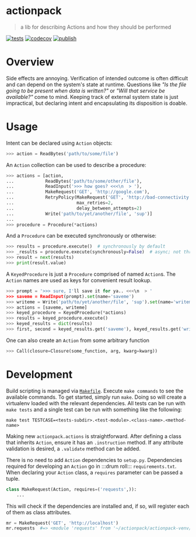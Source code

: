 # actionpack

> a lib for describing Actions and how they should be performed

[![tests](https://github.com/withtwoemms/actionpack/workflows/tests/badge.svg)](https://github.com/withtwoemms/actionpack/actions?query=workflow%3Atests)
[![codecov](https://codecov.io/gh/withtwoemms/actionpack/branch/main/graph/badge.svg?token=27Z4W0COFH)](https://codecov.io/gh/withtwoemms/actionpack)
[![publish](https://github.com/withtwoemms/actionpack/workflows/publish/badge.svg)](https://github.com/withtwoemms/actionpack/actions?query=workflow%3Apublish)

# Overview

Side effects are annoying.
Verification of intended outcome is often difficult and can depend on the system's state at runtime.
Questions like _"Is the file going to be present when data is written?"_ or _"Will that service be available?"_ come to mind.
Keeping track of external system state is just impractical, but declaring intent and encapsulating its disposition is doable.

# Usage

Intent can be declared using `Action` objects:

```python
>>> action = ReadBytes('path/to/some/file')
```

An `Action` collection can be used to describe a procedure:

```python
>>> actions = [action,
...            ReadBytes('path/to/some/other/file'),
...            ReadInput('>>> how goes? <<<\n  > '),
...            MakeRequest('GET', 'http://google.com'),
...            RetryPolicy(MakeRequest('GET', 'http://bad-connectivity.com'),
...                        max_retries=2,
...                        delay_between_attempts=2)
...            Write('path/to/yet/another/file', 'sup')]
...
>>> procedure = Procedure(*actions)
```

And a `Procedure` can be executed synchronously or otherwise:

```python
>>> results = procedure.execute()  # synchronously by default
>>> _results = procedure.execute(synchronously=False)  # async; not thread safe
>>> result = next(results)
>>> print(result.value)
```

A `KeyedProcedure` is just a `Procedure` comprised of named `Action`s.
The `Action` names are used as keys for convenient result lookup.

```python
>>> prompt = '>>> sure, I'll save it for ya.. <<<\n  > '
>>> saveme = ReadInput(prompt).set(name='saveme')
>>> writeme = Write('path/to/yet/another/file', 'sup').set(name='writeme')
>>> actions = [saveme, writeme]
>>> keyed_procedure = KeyedProcedure(*actions)
>>> results = keyed_procedure.execute()
>>> keyed_results = dict(results)
>>> first, second = keyed_results.get('saveme'), keyed_results.get('writeme')
```

One can also create an `Action` from some arbitrary function

```python
>>> Call(closure=Closure(some_function, arg, kwarg=kwarg))
```

# Development

Build scripting is managed via [`Makefile`](https://www.gnu.org/software/make/manual/html_node/Introduction.html).
Execute `make commands` to see the available commands.
To get started, simply run `make`.
Doing so will create a virtualenv loaded with the relevant dependencies.
All tests can be run with `make tests` and a single test can be run with something like the following:

```
make test TESTCASE=<tests-subdir>.<test-module>.<class-name>.<method-name>
```

Making new `actionpack.actions` is straightforward.
After defining a class that inherits `Action`, ensure it has an `.instruction` method.
If any attribute validation is desired, a `.validate` method can be added.

There is no need to add `Action` dependencies to `setup.py`.
Dependencies required for developing an `Action` go in :::drum roll::: `requirements.txt`.
When declaring your `Action` class, a `requires` parameter can be passed a tuple.

```python
class MakeRequest(Action, requires=('requests',)):
    ...
```

This will check if the dependencies are installed and, if so, will register each of them as class attributes.

```python
mr = MakeRequest('GET', 'http://localhost')
mr.requests  #=> <module 'requests' from '~/actionpack/actionpack-venv/lib/python3/site-packages/requests/__init__.py'>
```

